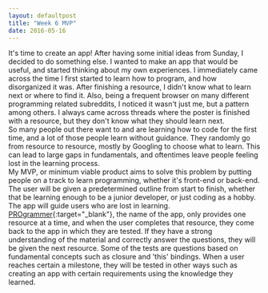 ```yaml
---
layout: defaultpost
title: "Week 6 MVP"
date: 2016-05-16
---
```


It's time to create an app! After having some initial ideas from Sunday, I decided to do something else. I wanted to make an app that would be useful, and started thinking about my own experiences. I immediately came across the time I first started to learn how to program, and how disorganized it was. After finishing a resource, I didn't know what to learn next or where to find it. Also, being a frequent browser on many different programming related subreddits, I noticed it wasn't just me, but a pattern among others. I always came across threads where the poster is finished with a resource, but they don't know what they should learn next.<br />
So many people out there want to and are learning how to code for the first time, and a lot of those people learn without guidance. They randomly go from resource to resource, mostly by Googling to choose what to learn. This can lead to large gaps in fundamentals, and oftentimes leave people feeling lost in the learning process.<br />
My MVP, or minimum viable product aims to solve this problem by putting people on a track to learn programming, whether it's front-end or back-end. The user will be given a predetermined outline from start to finish, whether that be learning enough to be a junior developer, or just coding as a hobby. The app will guide users who are lost in learning.<br />
[PROgrammer](https://github.com/ricochen/PROgrammer){:target="_blank"}, the name of the app, only provides one resource at a time, and when the user completes that resource, they come back to the app in which they are tested. If they have a strong understanding of the material and correctly answer the questions, they will be given the next resource. Some of the tests are questions based on fundamental concepts such as closure and 'this' bindings. When a user reaches certain a milestone, they will be tested in other ways such as creating an app with certain requirements using the knowledge they learned.